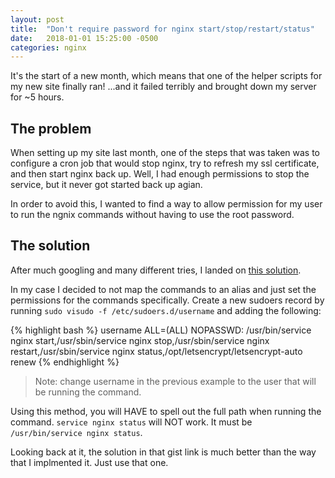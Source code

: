 ```yaml
---
layout: post
title:  "Don't require password for nginx start/stop/restart/status"
date:   2018-01-01 15:25:00 -0500
categories: nginx
---
```

It's the start of a new month, which means that one of the helper scripts for my new site finally ran! ...and it failed terribly and brought down my server for ~5 hours.

## The problem
When setting up my site last month, one of the steps that was taken was to configure a cron job that would stop nginx, try to refresh my ssl certificate, and then start nginx back up. Well, I had enough permissions to stop the service, but it never got started back up agian.

In order to avoid this, I wanted to find a way to allow permission for my user to run the ngnix commands without having to use the root password.

## The solution
After much googling and many different tries, I landed on [this solution](https://gist.github.com/sheharyarn/f3d98e8cc859f092532b).

In my case I decided to not map the commands to an alias and just set the permissions for the commands specifically. Create a new sudoers record by running `sudo visudo -f /etc/sudoers.d/username` and adding the following:

{% highlight bash %}
username ALL=(ALL) NOPASSWD: /usr/bin/service nginx start,/usr/sbin/service nginx stop,/usr/sbin/service nginx restart,/usr/sbin/service nginx status,/opt/letsencrypt/letsencrypt-auto renew
{% endhighlight %}

> Note: change username in the previous example to the user that will be running the command.

Using this method, you will HAVE to spell out the full path when running the command. `service nginx status` will NOT work. It must be `/usr/bin/service nginx status`.

Looking back at it, the solution in that gist link is much better than the way that I implmented it. Just use that one.